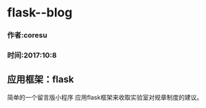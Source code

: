 # flask--blog  
### 作者:coresu  
### 时间:2017:10:8  

## 应用框架：flask
简单的一个留言版小程序
应用flask框架来收取实验室对规章制度的建议。
